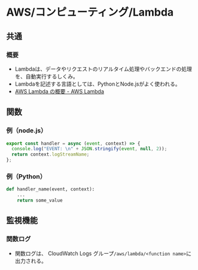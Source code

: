 # AWS/コンピューティング/Lambda

## 共通

### 概要

- Lambdaは、データやリクエストのリアルタイム処理やバックエンドの処理を、自動実行するしくみ。
- Lambdaを記述する言語としては、PythonとNode.jsがよく使われる。
- [AWS Lambda の概要 - AWS Lambda](https://docs.aws.amazon.com/ja_jp/lambda/latest/dg/welcome.html)

## 関数

### 例（node.js）

```js
export const handler = async (event, context) => {
  console.log("EVENT: \n" + JSON.stringify(event, null, 2));
  return context.logStreamName;
};
```

### 例（Python）

```python
def handler_name(event, context): 
    ...
    return some_value
```

## 監視機能

### 関数ログ

- 関数ログは、 CloudWatch Logs グループ`/aws/lambda/<function name>`に出力される。
